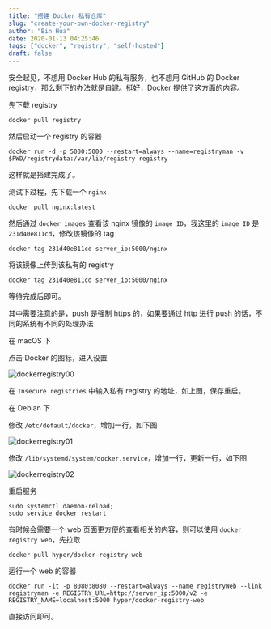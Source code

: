 ```yaml
---
title: "搭建 Docker 私有仓库"
slug: "create-your-own-docker-registry"
author: "Bin Hua"
date: 2020-01-13 04:25:46
tags: ["docker", "registry", "self-hosted"]
draft: false
---
```


安全起见，不想用 Docker Hub 的私有服务，也不想用 GitHub 的 Docker registry，那么剩下的办法就是自建。挺好，Docker 提供了这方面的内容。

先下载 registry

```
docker pull registry
```

然后启动一个 registry 的容器

```
docker run -d -p 5000:5000 --restart=always --name=registryman -v $PWD/registrydata:/var/lib/registry registry
```

这样就是搭建完成了。

测试下过程，先下载一个 `nginx`

```
docker pull nginx:latest
```

然后通过 `docker images` 查看该 nginx 镜像的 `image ID`，我这里的 `image ID` 是 `231d40e811cd`，修改该镜像的 tag

```
docker tag 231d40e811cd server_ip:5000/nginx
```

将该镜像上传到该私有的 registry

```
docker tag 231d40e811cd server_ip:5000/nginx
```

等待完成后即可。

其中需要注意的是，push 是强制 https 的，如果要通过 http 进行 push 的话，不同的系统有不同的处理办法

在 macOS 下

点击 Docker 的图标，进入设置

![dockerregistry00](https://storage.tourcoder.com/tcblog/create-your-own-docker-registry-00.png)

在 `Insecure registries` 中输入私有 registry 的地址，如上图，保存重启。

在 Debian 下

修改 `/etc/default/docker`，增加一行，如下图

![dockerregistry01](https://storage.tourcoder.com/tcblog/create-your-own-docker-registry-01.png)

修改 `/lib/systemd/system/docker.service`，增加一行，更新一行，如下图

![dockerregistry02](https://storage.tourcoder.com/tcblog/create-your-own-docker-registry-02.png)

重启服务

```
sudo systemctl daemon-reload;
sudo service docker restart
```

有时候会需要一个 web 页面更方便的查看相关的内容，则可以使用 `docker registry web`，先拉取

```
docker pull hyper/docker-registry-web
```

运行一个 web 的容器

```
docker run -it -p 8080:8080 --restart=always --name registryWeb --link registryman -e REGISTRY_URL=http://server_ip:5000/v2 -e REGISTRY_NAME=localhost:5000 hyper/docker-registry-web
```

直接访问即可。